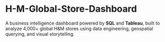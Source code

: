 # H-M-Global-Store-Dashboard
A business intelligence dashboard powered by **SQL** and **Tableau**, built to analyze 4,000+ global H&amp;M stores using data engineering, geospatial querying, and visual storytelling.

